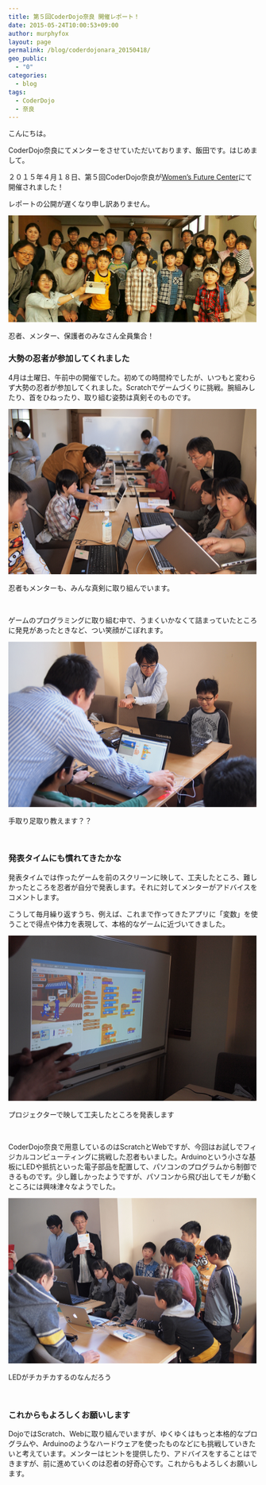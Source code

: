 ```yaml
---
title: 第５回CoderDojo奈良 開催レポート！
date: 2015-05-24T10:00:53+09:00
author: murphyfox
layout: page
permalink: /blog/coderdojonara_20150418/
geo_public:
  - "0"
categories:
  - blog
tags:
  - CoderDojo
  - 奈良
---
```

こんにちは。
  
CoderDojo奈良にてメンターをさせていただいております、飯田です。はじめまして。

２０１５年４月１８日、第５回CoderDojo奈良が[Women’s Future Center](http://wfc-wa.com/)にて開催されました！
  
レポートの公開が遅くなり申し訳ありません。

<img src="/images/2015/05/20150418_dojo.jpg" alt="集合写真" width="500" height="215" />
  
忍者、メンター、保護者のみなさん全員集合！ 

<h3>
  大勢の忍者が参加してくれました
</h3>

4月は土曜日、午前中の開催でした。初めての時間枠でしたが、いつもと変わらず大勢の忍者が参加してくれました。Scratchでゲームづくりに挑戦。腕組みしたり、首をひねったり、取り組む姿勢は真剣そのものです。

<img src="/images/2015/05/002-p4185191.jpg" alt="" width="500" height="333" />
  
忍者もメンターも、みんな真剣に取り組んでいます。 

&nbsp;

ゲームのプログラミングに取り組む中で、うまくいかなくて詰まっていたところに発見があったときなど、つい笑顔がこぼれます。

<img src="/images/2015/05/003-p4185192.jpg" alt="" width="500" height="333" />
  
手取り足取り教えます？？ 

&nbsp;

<h3>
  発表タイムにも慣れてきたかな
</h3>

発表タイムでは作ったゲームを前のスクリーンに映して、工夫したところ、難しかったところを忍者が自分で発表します。それに対してメンターがアドバイスをコメントします。

こうして毎月繰り返すうち、例えば、これまで作ってきたアプリに「変数」を使うことで得点や体力を表現して、本格的なゲームに近づいてきました。

<img src="/images/2015/05/008-p4185197.jpg" alt="" width="500" height="333" />
  
プロジェクターで映して工夫したところを発表します 

&nbsp;

CoderDojo奈良で用意しているのはScratchとWebですが、今回はお試しでフィジカルコンピューティングに挑戦した忍者もいました。Arduinoという小さな基板にLEDや抵抗といった電子部品を配置して、パソコンのプログラムから制御できるものです。少し難しかったようですが、パソコンから飛び出してモノが動くところには興味津々なようでした。

<img src="/images/2015/05/012-p4185202.jpg" alt="" width="500" height="333" />
  
LEDがチカチカするのなんだろう 

&nbsp;

<h3>
  これからもよろしくお願いします
</h3>

DojoではScratch、Webに取り組んでいますが、ゆくゆくはもっと本格的なプログラムや、Arduinoのようなハードウェアを使ったものなどにも挑戦していきたいと考えています。メンターはヒントを提供したり、アドバイスをすることはできますが、前に進めていくのは忍者の好奇心です。これからもよろしくお願いします。